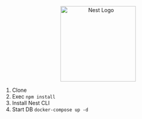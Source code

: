 <p align="center">
  <a href="http://nestjs.com/" target="blank"><img src="https://nestjs.com/img/logo-small.svg" width="200" alt="Nest Logo" /></a>
</p>

1. Clone
2. Exec `npm install`
3. Install Nest CLI
4. Start DB `docker-compose up -d`
